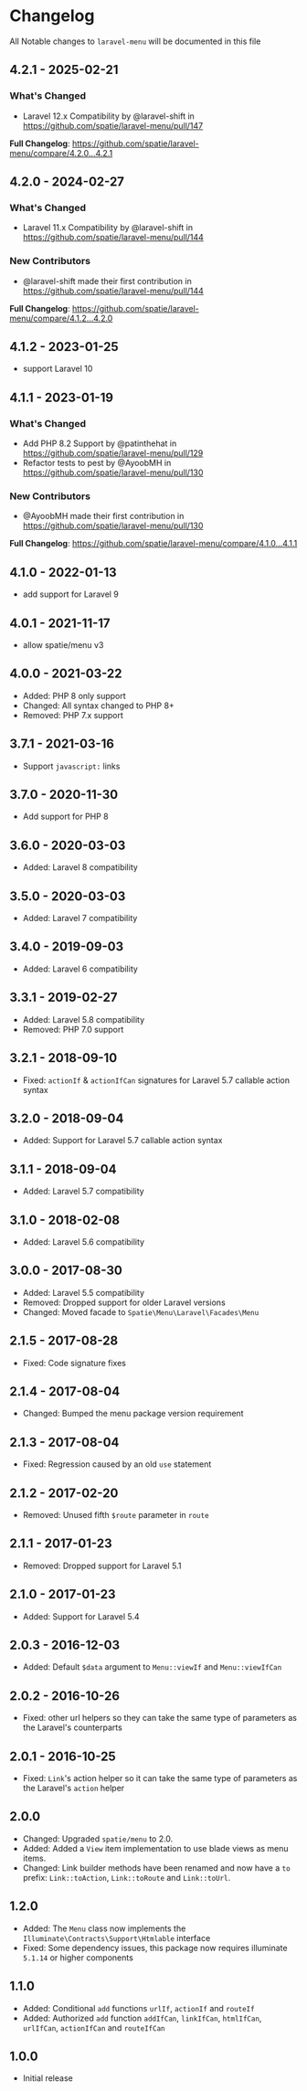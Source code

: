 # Changelog

All Notable changes to `laravel-menu` will be documented in this file

## 4.2.1 - 2025-02-21

### What's Changed

* Laravel 12.x Compatibility by @laravel-shift in https://github.com/spatie/laravel-menu/pull/147

**Full Changelog**: https://github.com/spatie/laravel-menu/compare/4.2.0...4.2.1

## 4.2.0 - 2024-02-27

### What's Changed

* Laravel 11.x Compatibility by @laravel-shift in https://github.com/spatie/laravel-menu/pull/144

### New Contributors

* @laravel-shift made their first contribution in https://github.com/spatie/laravel-menu/pull/144

**Full Changelog**: https://github.com/spatie/laravel-menu/compare/4.1.2...4.2.0

## 4.1.2 - 2023-01-25

- support Laravel 10

## 4.1.1 - 2023-01-19

### What's Changed

- Add PHP 8.2 Support by @patinthehat in https://github.com/spatie/laravel-menu/pull/129
- Refactor tests to pest by @AyoobMH in https://github.com/spatie/laravel-menu/pull/130

### New Contributors

- @AyoobMH made their first contribution in https://github.com/spatie/laravel-menu/pull/130

**Full Changelog**: https://github.com/spatie/laravel-menu/compare/4.1.0...4.1.1

## 4.1.0 - 2022-01-13

- add support for Laravel 9

## 4.0.1 - 2021-11-17

- allow spatie/menu v3

## 4.0.0 - 2021-03-22

- Added: PHP 8 only support
- Changed: All syntax changed to PHP 8+
- Removed: PHP 7.x support

## 3.7.1 - 2021-03-16

- Support `javascript:` links

## 3.7.0 - 2020-11-30

- Add support for PHP 8

## 3.6.0 - 2020-03-03

- Added: Laravel 8 compatibility

## 3.5.0 - 2020-03-03

- Added: Laravel 7 compatibility

## 3.4.0 - 2019-09-03

- Added: Laravel 6 compatibility

## 3.3.1 - 2019-02-27

- Added: Laravel 5.8 compatibility
- Removed: PHP 7.0 support

## 3.2.1 - 2018-09-10

- Fixed: `actionIf` & `actionIfCan` signatures for Laravel 5.7 callable action syntax

## 3.2.0 - 2018-09-04

- Added: Support for Laravel 5.7 callable action syntax

## 3.1.1 - 2018-09-04

- Added: Laravel 5.7 compatibility

## 3.1.0 - 2018-02-08

- Added: Laravel 5.6 compatibility

## 3.0.0 - 2017-08-30

- Added: Laravel 5.5 compatibility
- Removed: Dropped support for older Laravel versions
- Changed: Moved facade to `Spatie\Menu\Laravel\Facades\Menu`

## 2.1.5 - 2017-08-28

- Fixed: Code signature fixes

## 2.1.4 - 2017-08-04

- Changed: Bumped the menu package version requirement

## 2.1.3 - 2017-08-04

- Fixed: Regression caused by an old `use` statement

## 2.1.2 - 2017-02-20

- Removed: Unused fifth `$route` parameter in `route`

## 2.1.1 - 2017-01-23

- Removed: Dropped support for Laravel 5.1

## 2.1.0 - 2017-01-23

- Added: Support for Laravel 5.4

## 2.0.3 - 2016-12-03

- Added: Default `$data` argument to `Menu::viewIf` and `Menu::viewIfCan`

## 2.0.2 - 2016-10-26

- Fixed: other url helpers so they can take the same type of parameters as the Laravel's counterparts

## 2.0.1 - 2016-10-25

- Fixed: `Link`'s action helper so it can take the same type of parameters as the Laravel's `action` helper

## 2.0.0

- Changed: Upgraded `spatie/menu` to 2.0.
- Added: Added a `View` item implementation to use blade views as menu items.
- Changed: Link builder methods have been renamed and now have a `to` prefix: `Link::toAction`, `Link::toRoute` and `Link::toUrl`.

## 1.2.0

- Added: The `Menu` class now implements the `Illuminate\Contracts\Support\Htmlable` interface
- Fixed: Some dependency issues, this package now requires illuminate `5.1.14` or higher components

## 1.1.0

- Added: Conditional `add` functions `urlIf`, `actionIf` and `routeIf`
- Added: Authorized `add` function `addIfCan`, `linkIfCan`, `htmlIfCan`, `urlIfCan`, `actionIfCan` and `routeIfCan`

## 1.0.0

- Initial release
